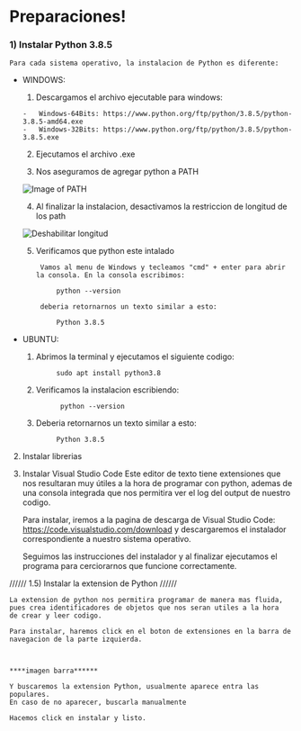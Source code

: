 # Preparaciones!



### 1) Instalar Python 3.8.5

    Para cada sistema operativo, la instalacion de Python es diferente:

-   WINDOWS:
    1.   Descargamos el archivo ejecutable para windows:

        -   Windows-64Bits: https://www.python.org/ftp/python/3.8.5/python-3.8.5-amd64.exe
        -   Windows-32Bits: https://www.python.org/ftp/python/3.8.5/python-3.8.5.exe

    2.   Ejecutamos el archivo .exe 

    3.   Nos aseguramos de agregar python a PATH

    ![Image of PATH](https://datatofish.com/wp-content/uploads/2018/10/0001_add_Python_to_Path.png)
                
    4.   Al finalizar la instalacion, desactivamos la restriccion de longitud de los path

    ![Deshabilitar longitud](https://i.stack.imgur.com/r6XEh.jpg)

    5. Verificamos que python este intalado

            Vamos al menu de Windows y tecleamos "cmd" + enter para abrir la consola. En la consola escribimos: 
                    
                python --version 

            deberia retornarnos un texto similar a esto:

                Python 3.8.5


-   UBUNTU:
            
    1. Abrimos la terminal y ejecutamos el siguiente codigo:

                sudo apt install python3.8

    2. Verificamos la instalacion escribiendo:

                 python --version 

    3. Deberia retornarnos un texto similar a esto:

                Python 3.8.5

            


2) Instalar librerias



3) Instalar Visual Studio Code
    Este editor de texto tiene extensiones que nos resultaran muy útiles a la hora de programar con python, 
    ademas de una consola integrada que nos permitira ver el log del output de nuestro codigo.

    Para instalar, iremos a la pagina de descarga de Visual Studio Code: https://code.visualstudio.com/download
    y descargaremos el instalador correspondiente a nuestro sistema operativo.

    Seguimos las instrucciones del instalador y al finalizar ejecutamos el programa para cerciorarnos que funcione correctamente.

//////
1.5) Instalar la extension de Python
//////


    La extension de python nos permitira programar de manera mas fluida, pues crea identificadores de objetos que nos seran utiles a la hora 
    de crear y leer codigo.

    Para instalar, haremos click en el boton de extensiones en la barra de navegacion de la parte izquierda.



    ****imagen barra******

    Y buscaremos la extension Python, usualmente aparece entra las populares.
    En caso de no aparecer, buscarla manualmente

    Hacemos click en instalar y listo.
